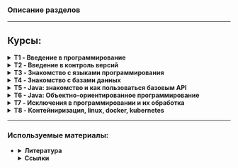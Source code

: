### Описание разделов ###
----------
## Курсы:

<details><summary><b>T1 - Введение в программирование</b></summary><blockquote>
    <details><summary><u>Лекции</u></summary><blockquote>
        <li>T1L1 - Урок 1. Что такое программирование и языки программирования <b>{решения на python}</b></li>
        <li>T1L2 - Урок 2. Базовые алгоритмы и массив как структура данных <b>{решение на javascript + html + Блок-схема}</b></li>
        <li>T1L3 - Урок 3. Сложность и стоимость алгоритмов <b>{.java}</b></li>
    </blockquote></details>
    <details><summary><u>Семинары</u></summary><blockquote>
        <li>T1S1 - Урок 1. Создаём и записываем свои первые алгоритмы <b>{Блок-схемы + .py}</b></li>
        <li>T1S2 - Урок 2. Решаем задачи с массивами <b>{Блок-схемы + .java}</b></li>
        <li>T1S3 - Урок 3. Сравниваем разные алгоритмы решения задач <b>{Блок-схемы + псевдокод}</b></li>
    </blockquote>
    </details>
    <i>Изучение алгоритмов, блок схем, псевдокода. Папка *T1. Пробуем реализацию алгоритмов с помощью:
        <ul><li>python</li>
        <li>java</li>
        <li>javascript+html+css</li></ul></i>
</blockquote></details>

<details><summary><b>T2 - Введение в контроль версий</b></summary><blockquote>
    <details><summary><U>Лекции</u></summary><blockquote>
        <li>T2L1 - Урок 1. Знакомство с контролем версий <b>{команды Git}</b></li>
        <li>T2L2 - Урок 2. Установка и настройка системы контроля версий <b>{Синтаксис Markdown + новые команды Git}</b></li>
        <li>T2L3 - Урок 3. Углубляемся в контроль версий <b>{Принцип работы с удаленными репозиториями}</b></li>
    </blockquote></details>
    <details><summary><u>Семинары</u></summary><blockquote>
        <li>T2S1 - Урок 1. Первое использование контроля версий <b>{Установка, настройка, основные комманды Git}</b></li>
        <li>T2S2 - Урок 2. Второе использование контроля версий <b>{Продолжаем изучать Git}</b></li>
        <li>T2S3 - Урок 3. Работа с удалёнными репозиториями <b>{Fork, pull request}</b></li>
    </blockquote>
    </details>
    <details><summary><u>Ссылки</u></summary><blockquote>
        <li><a href="https://vimeo.com/showcase/5616060">Видео-скринкасты Git</a></li>
        <li><a href="https://drive.google.com/file/d/1oM6gS9rVMlnDim8KnLshgSjBByb1OKlG/view?usp=sharing">"Git для профессионального программиста", книга-руководство (Чакон С., Штрауб Б.) [2016 год]</a></li>
        <li><a href="https://learngitbranching.js.org/?locale=ru_RU">Интерактивный учебник Git</a></li>
    </blockquote>
    </details>
    <i>Знакомимся с контролем версии Git (установка, настройка, комманды управления). Работаем с локальными и удаленными репозиториями. Изучаем GitHub, коммандная работа, Fork, pull request. </i>
</blockquote></details>

<details><summary><b>T3 - Знакомство с языками программирования</b></summary><blockquote>
    <details><summary><U>Лекции</u></summary><blockquote>
        <li><a href="https://github.com/mgrom-dev/gb/tree/main/T3/T3L1">[T3L1]</a> - Урок 1. Введение</li>
        <li><a href="https://github.com/mgrom-dev/gb/tree/main/T3/T3L2">[T3L2]</a> - Урок 2. Массивы</li>
        <li><a href="https://github.com/mgrom-dev/gb/tree/main/T3/T3L3">[T3L3]</a> - Урок 3. Функции</li>
        <li><a href="https://github.com/mgrom-dev/gb/tree/main/T3/T3L4">[T3L4]</a> - Урок 4. Двумерные массивы</li>
        <li><a href="https://github.com/mgrom-dev/gb/tree/main/T3/T3L5">[T3L5]</a> - Урок 5. Рекурсия</li>
    </blockquote></details>
    <details><summary><u>Семинары</u></summary><blockquote>
        <li><a href="https://github.com/mgrom-dev/gb/tree/main/T3/T3S1">[T3S1]</a> - Урок 1. Введение</li>
        <li><a href="https://github.com/mgrom-dev/gb/tree/main/T3/T3S2">[T3S2]</a> - Урок 2. Простые Алгоритмы</li>
        <li><a href="https://github.com/mgrom-dev/gb/tree/main/T3/T3S3">[T3S3]</a> - Урок 3. Массивы</li>
        <li><a href="https://github.com/mgrom-dev/gb/tree/main/T3/T3S4">[T3S4]</a> - Урок 4. Функции</li>
        <li><a href="https://github.com/mgrom-dev/gb/tree/main/T3/T3S5">[T3S5]</a> - Урок 5. Двумерные массивы</li>
        <li><a href="https://github.com/mgrom-dev/gb/tree/main/T3/T3S6">[T3S6]</a> - Урок 6. Массивы и строки</li>
        <li><a href="https://github.com/mgrom-dev/gb/tree/main/T3/T3S7">[T3S7]</a> - Урок 7. Рекурсия</li>
    </blockquote>
    </details>
    <i>Знакомимся с языком программирования С#. </i>
</blockquote></details>

<details><summary><b>T4 - Знакомство с базами данных</b></summary><blockquote>
    <details><summary><U>Лекции</u></summary><blockquote>
        <li><a href="https://github.com/mgrom-dev/gb/tree/main/T4/T4L1">[T4L1]</a> - Урок 1. Знакомство с базами данных</li>
        <li><a href="https://github.com/mgrom-dev/gb/tree/main/T4/T4L2">[T4L2]</a> - Урок 2. Работа с данными из разных таблиц</li>
        <li><a href="https://github.com/mgrom-dev/gb/tree/main/T4/T4L3">[T4L3]</a> - Урок 3. Создание структуры базы данных</li>
        <li><a href="https://github.com/mgrom-dev/gb/tree/main/T4/T4L4">[T4L4]</a> - Урок 4. Дополнительная лекция</li>
    </blockquote></details>
    <details><summary><u>Семинары</u></summary><blockquote>
        <li><a href="https://github.com/mgrom-dev/gb/tree/main/T4/T4S1">[T4S1]</a> - Урок 1. Знакомство с базами данных</li>
        <li><a href="https://github.com/mgrom-dev/gb/tree/main/T4/T4S2">[T4S2]</a> - Урок 2. Работа с данными из разных таблиц</li>
        <li><a href="https://github.com/mgrom-dev/gb/tree/main/T4/T4S3">[T4S3]</a> - Урок 3. Создание структуры базы данных</li>
    </blockquote>
    </details>
    <i>Знакомимся с базами данных, основы организации БД и псевдокод</i>
    <li><a href="https://app.diagrams.net/">diagrams</a> - рисование диаграм, структур, схем</li>
</blockquote></details>

<details><summary><b>T5 - Java: знакомство и как пользоваться базовым API</b></summary><blockquote>
    <details><summary><U>Лекции</u></summary><blockquote>
        <li><a href="https://github.com/mgrom-dev/gb/tree/main/T5/T5L1">[T5L1]</a> - Урок 1. Знакомство с языком программирования Java</li>
        <li><a href="https://github.com/mgrom-dev/gb/tree/main/T5/T5L2">[T5L2]</a> - Урок 2. Почему вы не можете не использовать API</li>
        <li><a href="https://github.com/mgrom-dev/gb/tree/main/T5/T5L3">[T5L3]</a> - Урок 3. Коллекции JAVA: Введение</li>
        <li><a href="https://github.com/mgrom-dev/gb/tree/main/T5/T5L4">[T5L4]</a> - Урок 4. Хранение и обработка данных ч1: приоритетные коллекции</li>
        <li><a href="https://github.com/mgrom-dev/gb/tree/main/T5/T5L5">[T5L5]</a> - Урок 5. Хранение и обработка данных ч2: множество коллекций Map</li>
        <li><a href="https://github.com/mgrom-dev/gb/tree/main/T5/T5L6">[T5L6]</a> - Урок 6. Хранение и обработка данных ч3: множество коллекций Set</li>
    </blockquote></details>
    <details><summary><u>Семинары</u></summary><blockquote>
        <li><a href="https://github.com/mgrom-dev/gb/tree/main/T5/T5S1">[T5S1]</a> - Урок 1. Знакомство с языком программирования Java</li>
        <li><a href="https://github.com/mgrom-dev/gb/tree/main/T5/T5S2">[T5S2]</a> - Урок 2. Почему вы не можете не использовать API</li>
        <li><a href="https://github.com/mgrom-dev/gb/tree/main/T5/T5S3">[T5S3]</a> - Урок 3. Коллекции JAVA: Введение</li>
        <li><a href="https://github.com/mgrom-dev/gb/tree/main/T5/T5S4">[T5S4]</a> - Урок 4. Хранение и обработка данных ч1: приоритетные коллекции</li>
        <li><a href="https://github.com/mgrom-dev/gb/tree/main/T5/T5S5">[T5S5]</a> - Урок 5. Хранение и обработка данных ч2: множество коллекций Map</li>
        <li><a href="https://github.com/mgrom-dev/gb/tree/main/T5/T5S6">[T5S6]</a> - Урок 6. Хранение и обработка данных ч3: множество коллекций Set</li>
    </blockquote>
    </details>
    <i>Знакомимся c JAVA</i>
</blockquote></details>

<details><summary><b>T6 - Java: Объектно-ориентированное программирование</b></summary><blockquote>
    <details><summary><U>Лекции</u></summary><blockquote>
        <li><a href="https://github.com/mgrom-dev/gb/tree/main/T6/T6L1">[T6L1]</a> - Урок 1. Знакомство с языком программирования Java</li>
        <li><a href="https://github.com/mgrom-dev/gb/tree/main/T6/T6L2">[T6L2]</a> - Урок 2. Принципы ООП Абстракция и интерфейсы. Пример проектирования</li>
        <li><a href="https://github.com/mgrom-dev/gb/tree/main/T6/T6L3">[T6L3]</a> - Урок 3. Некоторые стандартные интерфейсы Java и примеры их использования</li>
        <li><a href="https://github.com/mgrom-dev/gb/tree/main/T6/T6L4">[T6L4]</a> - Урок 4. ООП: Обобщения</li>
        <li><a href="https://github.com/mgrom-dev/gb/tree/main/T6/T6L5">[T6L5]</a> - Урок 5. ООП: От простого к практике</li>
        <li><a href="https://github.com/mgrom-dev/gb/tree/main/T6/T6L6">[T6L6]</a> - Урок 6. SOLID</li>
        <li><a href="https://github.com/mgrom-dev/gb/tree/main/T6/T6L7">[T6L7]</a> - Урок 7. Есть ли жизнь без Java?</li>
    </blockquote></details>
    <details><summary><u>Семинары</u></summary><blockquote>
        <li><a href="https://github.com/mgrom-dev/gb/tree/main/T6/T6S1">[T6S1]</a> - Урок 1. Принципы ООП: Инкапсуляция, наследование, полиморфизм</li>
        <li><a href="https://github.com/mgrom-dev/gb/tree/main/T6/T6S2">[T6S2]</a> - Урок 2. Принципы ООП Абстракция и интерфейсы. Пример проектирования</li>
        <li><a href="https://github.com/mgrom-dev/gb/tree/main/T6/T6S3">[T6S3]</a> - Урок 3. Некоторые стандартные интерфейсы Java и примеры их использования</li>
        <li><a href="https://github.com/mgrom-dev/gb/tree/main/T6/T6S4">[T6S4]</a> - Урок 4. ООП: Обобщения. ч1</li>
        <li><a href="https://github.com/mgrom-dev/gb/tree/main/T6/T6S5">[T6S5]</a> - Урок 5. От простого к практике</li>
        <li><a href="https://github.com/mgrom-dev/gb/tree/main/T6/T6S6">[T6S6]</a> - Урок 6. ООП Дизайн и  Solid </li>
        <li><a href="https://github.com/mgrom-dev/gb/tree/main/T6/T6S7">[T6S7]</a> - Урок 7. ООП Дизайн и  Solid ч.2</li>
    </blockquote>
    </details>
    <i><a href="https://habr.com/ru/companies/piter/articles/418157/">Элегантные объекты. Java Edition</a></i><br>
    <i><a href="https://drive.google.com/file/d/1mQzuKSg5fvzxFiRR5-Eg1zKa-tWZauaw/view?usp=sharing">"Философия JAVA" (Брюс Эккель) [2015 год]</a></i><br>
    <i>Принципы ООП c JAVA</i>
</blockquote></details>

<details><summary><b>T7 - Исключения в программировании и их обработка</b></summary><blockquote>
    <details><summary><U>Лекции</u></summary><blockquote>
        <li><a href="https://github.com/mgrom-dev/gb/tree/main/T7/T7L2">[T7L2]</a> - Урок 2. Исключения и их обработка</li>
        <li><a href="https://github.com/mgrom-dev/gb/tree/main/T7/T7L3">[T7L3]</a> - Урок 3. Продвинутая работа с исключениями в Java</li>
    </blockquote></details>
    <details><summary><u>Семинары</u></summary><blockquote>
        <li><a href="https://github.com/mgrom-dev/gb/tree/main/T7/T7S1">[T7S1]</a> - Урок 1. Обработка ошибок в программировании</li>
        <li><a href="https://github.com/mgrom-dev/gb/tree/main/T7/T7S2">[T7S2]</a> - Урок 2. Исключения и их обработка</li>
        <li><a href="https://github.com/mgrom-dev/gb/tree/main/T7/T7S3">[T7S3]</a> - Урок 3. Продвинутая работа с исключениями в Java</li>
    </blockquote>
    </details>
    <i>Работа с исключениями в JAVA</i>
</blockquote></details>

<details><summary><b>T8 - Контейниризация, linux, docker, kubernetes</b></summary><blockquote>
    <details><summary><U>Лекции</u></summary><blockquote>
        <li><a href="https://github.com/mgrom-dev/gb/tree/main/T8/T8L1">[T8L1]</a> - Урок 1. Механизм пространства имён</li>
    </blockquote></details>
    <details><summary><u>Семинары</u></summary><blockquote>
    </blockquote>
    </details>
    <i>Контейниризация, linux, docker, kubernetes</i>
</blockquote></details>

----------
### Используемые материалы: ###
-   <details><summary><b>Литература</b></summary><blockquote>
    <a href="https://drive.google.com/file/d/1oM6gS9rVMlnDim8KnLshgSjBByb1OKlG/view?usp=sharing">"Git для профессионального программиста", книга-руководство (Чакон С., Штрауб Б.) [2016 год]</a><br>
    <a href="https://drive.google.com/file/d/1CjkZXx6XdUFt_zKHobq1jXFNbx7PJZeU/view?usp=sharing">"C# Полное руководство", (Шилдт Г.) [2011 год]</a><br>
    <a href="https://drive.google.com/file/d/1IgAalswZY2TyR9MloXbz21WlV-omLXds/view?usp=sharing">"Программирование на C# для начинающих. Особенности языка", (Васильев А. Н.) [2019 год]</a><br>
    <a href="https://drive.google.com/file/d/1NYRLOne2faqaiNk_2sWm2YeF3uI6uRVO/view?usp=sharing">"Разработка обслуживаемых программ на языке C#", (Джуст Виссер) [2017 год]</a><br>
    <a href="https://drive.google.com/file/d/1-AnPYXogP2v449gbKE2Jomkb89_JMMhk/view?usp=sharing">"Введение в системы баз данных", (К. Дж. Дейт) [2005 год]</a><br>
    <a href="https://drive.google.com/file/d/1_C51Vgy8kWtIhX2BKWluizd1skKOBU6w/view?usp=sharing">"MySQL по максимуму", (Бэрон Шварц, Вадим Ткаченко, Петр Зайцев) [2018 год]</a><br>
    <a href="https://drive.google.com/file/d/1QFhl8_WhDtqNHCytOrD_9QKOdUWOj0Ap/view?usp=sharing">"Семь баз данных за семь недель", (Джим Р. Уилсон, Эрик Редмонд) [2013 год]</a><br>
    <a href="https://drive.google.com/file/d/10irrXXXGbJzKCyKGgF1QRDnlw-pbiFNo/view?usp=sharing">"Потоковая обработка данных", (Эндрю Дж. Пселтис) [2018 год]</a><br>
    <a href="https://drive.google.com/file/d/10lF-au1JwD5eZOs8WZkZwerSp1Z_vMWS/view?usp=sharing">"PostgreSQL. Основы языка SQL", (Евгений Моргунов) [2018 год]</a><br>
    <a href="https://drive.google.com/file/d/10gv19UFLJSt_lIsviVKJZPNsev86qSVe/view?usp=sharing">"Базы данных" (Томас Коннолли, Каролин Бегг) [2003 год]</a><br>
    <a href="https://drive.google.com/file/d/12Cs70RVAcHVwr7lGPgQl4ZbQ0r1yUNXa/view?usp=sharing">"MongoDB в действии" (Кайл Бэнкер) [2012 год]</a><br>
    <a href="https://drive.google.com/file/d/12IP1_I0l_ZEQQk7C6AD1Hm_AOIiV8vCw/view?usp=sharing">"MySQL. Сборник рецептов" (Поль Дюбуа) [2007 год]</a><br>
    <a href="https://drive.google.com/file/d/12W-JPaIQmbs5E8LzBaHHsaKAURB1cBXJ/view?usp=sharing">"Системы баз данных" (Гектор Гарсиа-Молина, Джеффри Ульман, Дженнифер Уидом) [2003 год]</a><br>
    <a href="https://drive.google.com/file/d/12Il9N7AYOFEOcLSNCcwk6CRzcEXG3bfZ/view?usp=sharing">"Секреты Oracle SQL" (Санжей Мишра, Алан Бьюли) [2003 год]</a><br>
    <a href="https://drive.google.com/file/d/1mQzuKSg5fvzxFiRR5-Eg1zKa-tWZauaw/view?usp=sharing">"Философия JAVA" (Брюс Эккель) [2015 год]</a><br>
    </blockquote></details>

    <details><summary><b>Ссылки</b></summary><blockquote>
    <a href="https://git.io/ac-wiki/">рунет</a> - обход блокировок<br>
    <a href="https://roadmap.sh/">roadmap</a> - карта скиллов<br>
    <a href="https://app.diagrams.net/">Diagrams</a> - создание блок-схем<br>
    <a href="https://www.notion.so/">Notion</a> - заметки, блокнот<br>
    <a href="https://obsidian.md/">Obsidian</a> - заметки, блокнот<br>
    <a href="https://learn.microsoft.com/ru-ru/contribute/content/markdown-reference">Markdown</a> - справочные материалы по Markdown<br>
    <a href="https://dotnetfiddle.net/#">dotnetfiddle</a> - онлайн компилятор c#<br>
    <a href="https://migeel.sk/blog/2024/01/02/building-a-self-contained-game-in-csharp-under-2-kilobytes/">статья C#</a> - Создание автономной игры на C# размером менее 2 килобайт.<br>
    <a href="https://metanit.com/">сайт по программированию</a> - справочные материалы для программистов по: asm, c#, c, c++, java, web, python, sql, mongoDB, go, vb.net, swift, kotlin, dart, php, rust, f#<br>
    <u><b>Онлайн тренажеры метода слепой печати:</b></u><br>
    &emsp;<a href="https://typerun.top/#rus_basic">TypeRun</a><br>
    &emsp;<a href="https://www.typingstudy.com/">TypingStudy</a><br>
    &emsp;<a href="https://stamina-online.com/">Stamina</a><br>
    &emsp;<a href="https://klavogonki.ru/">Klavogonki</a> - в виде игры<br>
    &emsp;<a href="https://typing.io/">Typing</a> - для программистов<br>
    &emsp;<a href="https://edu.neoflex.ru/devops/">edu.neoflex</a> - Бесплатный курс DevOps<br>
    </blockquote></details>
